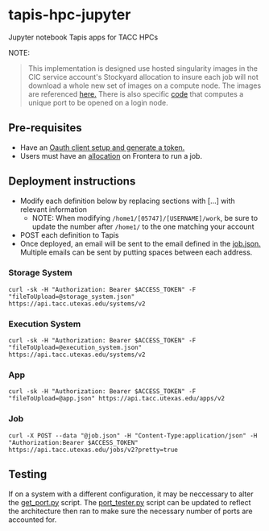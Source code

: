 # tapis-hpc-jupyter
Jupyter notebook Tapis apps for TACC HPCs

NOTE:
> This implementation is designed use hosted singularity images in the CIC service account's Stockyard allocation to insure each job will not download a whole new set of images on a compute node. The images are referenced [here.](/frontera/src/wrapper.sh#L13) There is also specific [code](/frontera/src/get_port.py) that computes a unique port to be opened on a login node.  

## Pre-requisites
- Have an [Oauth client setup and generate a token.](https://tacc-cloud.readthedocs.io/projects/agave/en/latest/agave/introduction/tutorials.html#create-an-oauth-client)
- Users must have an [allocation](https://fronteraweb.tacc.utexas.edu/user-guide/admin/#check-your-allocation-status) on Frontera to run a job.

## Deployment instructions
- Modify each definition below by replacing sections with [...] with relevant information
    - NOTE: When modifying `/home1/[05747]/[USERNAME]/work`, be sure to update the number after `/home1/` to the one matching your account
- POST each definition to Tapis
- Once deployed, an email will be sent to the email defined in the [job.json.](/frontera/job.json) Multiple emails can be sent by putting spaces between each address. 

### Storage System
```curl -sk -H "Authorization: Bearer $ACCESS_TOKEN" -F "fileToUpload=@storage_system.json" https://api.tacc.utexas.edu/systems/v2```

### Execution System
```curl -sk -H "Authorization: Bearer $ACCESS_TOKEN" -F "fileToUpload=@execution_system.json" https://api.tacc.utexas.edu/systems/v2```

### App
```curl -sk -H "Authorization: Bearer $ACCESS_TOKEN" -F "fileToUpload=@app.json" https://api.tacc.utexas.edu/apps/v2```

### Job
```curl -X POST --data "@job.json" -H "Content-Type:application/json" -H "Authorization:Bearer $ACCESS_TOKEN" https://api.tacc.utexas.edu/jobs/v2?pretty=true```


## Testing
If on a system with a different configuration, it may be neccessary to alter the [get_port.py](/frontera/src/get_port.py) script.  The [port_tester.py](/frontera/src/port_tester.py) script can be updated to reflect the architecture then ran to make sure the necessary number of ports are accounted for.
